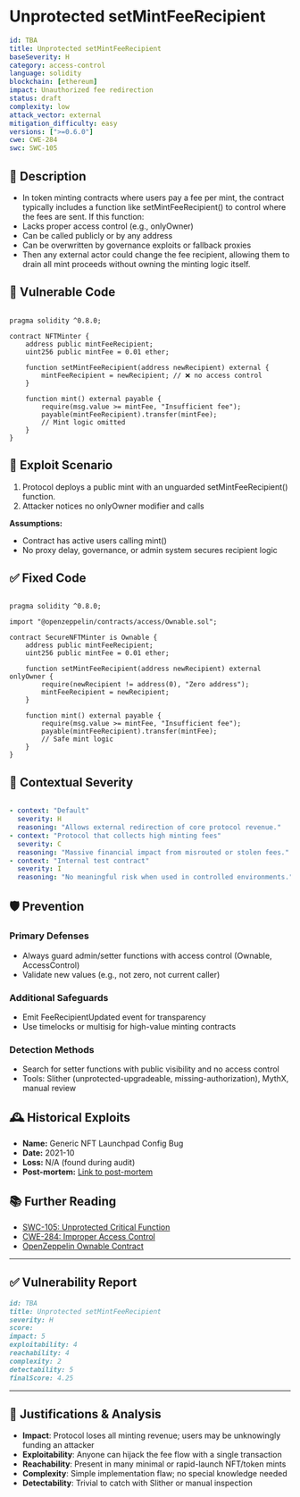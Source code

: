 # Unprotected setMintFeeRecipient

```YAML
id: TBA
title: Unprotected setMintFeeRecipient 
baseSeverity: H
category: access-control
language: solidity
blockchain: [ethereum]
impact: Unauthorized fee redirection
status: draft
complexity: low
attack_vector: external
mitigation_difficulty: easy
versions: [">=0.6.0"]
cwe: CWE-284
swc: SWC-105
```

## 📝 Description

- In token minting contracts where users pay a fee per mint, the contract typically includes a function like setMintFeeRecipient() to control where the fees are sent. If this function:
- Lacks proper access control (e.g., onlyOwner)
- Can be called publicly or by any address
- Can be overwritten by governance exploits or fallback proxies
- Then any external actor could change the fee recipient, allowing them to drain all mint proceeds without owning the minting logic itself.

## 🚨 Vulnerable Code

```solidity

pragma solidity ^0.8.0;

contract NFTMinter {
    address public mintFeeRecipient;
    uint256 public mintFee = 0.01 ether;

    function setMintFeeRecipient(address newRecipient) external {
        mintFeeRecipient = newRecipient; // ❌ no access control
    }

    function mint() external payable {
        require(msg.value >= mintFee, "Insufficient fee");
        payable(mintFeeRecipient).transfer(mintFee);
        // Mint logic omitted
    }
}
```

## 🧪 Exploit Scenario

1. Protocol deploys a public mint with an unguarded setMintFeeRecipient() function.
2. Attacker notices no onlyOwner modifier and calls

**Assumptions:**

- Contract has active users calling mint()
- No proxy delay, governance, or admin system secures recipient logic

## ✅ Fixed Code

```solidity

pragma solidity ^0.8.0;

import "@openzeppelin/contracts/access/Ownable.sol";

contract SecureNFTMinter is Ownable {
    address public mintFeeRecipient;
    uint256 public mintFee = 0.01 ether;

    function setMintFeeRecipient(address newRecipient) external onlyOwner {
        require(newRecipient != address(0), "Zero address");
        mintFeeRecipient = newRecipient;
    }

    function mint() external payable {
        require(msg.value >= mintFee, "Insufficient fee");
        payable(mintFeeRecipient).transfer(mintFee);
        // Safe mint logic
    }
}
```

## 🧭 Contextual Severity

```yaml

- context: "Default"
  severity: H
  reasoning: "Allows external redirection of core protocol revenue."
- context: "Protocol that collects high minting fees"
  severity: C
  reasoning: "Massive financial impact from misrouted or stolen fees."
- context: "Internal test contract"
  severity: I
  reasoning: "No meaningful risk when used in controlled environments."
```

## 🛡️ Prevention

### Primary Defenses

- Always guard admin/setter functions with access control (Ownable, AccessControl)
- Validate new values (e.g., not zero, not current caller)

### Additional Safeguards

- Emit FeeRecipientUpdated event for transparency
- Use timelocks or multisig for high-value minting contracts

### Detection Methods

- Search for setter functions with public visibility and no access control
- Tools: Slither (unprotected-upgradeable, missing-authorization), MythX, manual review

## 🕰️ Historical Exploits

- **Name:** Generic NFT Launchpad Config Bug 
- **Date:** 2021-10 
- **Loss:** N/A (found during audit) 
- **Post-mortem:** [Link to post-mortem](https://blog.openzeppelin.com/) 
  
## 📚 Further Reading

- [SWC-105: Unprotected Critical Function](https://swcregistry.io/docs/SWC-105/) 
- [CWE-284: Improper Access Control](https://cwe.mitre.org/data/definitions/284.html) 
- [OpenZeppelin Ownable Contract](https://docs.openzeppelin.com/contracts/4.x/api/access#Ownable) 

---

## ✅ Vulnerability Report

```markdown
id: TBA
title: Unprotected setMintFeeRecipient
severity: H
score:
impact: 5   
exploitability: 4 
reachability: 4  
complexity: 2     
detectability: 5  
finalScore: 4.25
```

---

## 📄 Justifications & Analysis

- **Impact**: Protocol loses all minting revenue; users may be unknowingly funding an attacker
- **Exploitability**: Anyone can hijack the fee flow with a single transaction
- **Reachability**: Present in many minimal or rapid-launch NFT/token mints
- **Complexity**: Simple implementation flaw; no special knowledge needed
- **Detectability**: Trivial to catch with Slither or manual inspection
